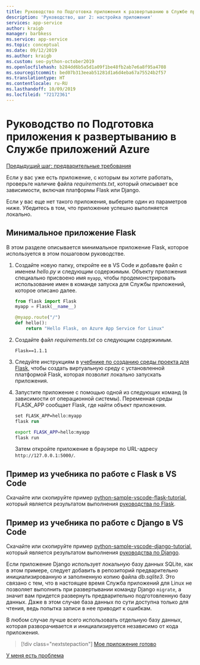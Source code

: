 ```yaml
---
title: Руководство по Подготовка приложения к развертыванию в Службе приложений Azure в Linux с помощью Visual Studio Code
description: 'Руководство, шаг 2: настройка приложения'
services: app-service
author: kraigb
manager: barbkess
ms.service: app-service
ms.topic: conceptual
ms.date: 09/12/2019
ms.author: kraigb
ms.custom: seo-python-october2019
ms.openlocfilehash: b284dd6b5a5d1a09f1be48fb2ab7e6a8f95a4708
ms.sourcegitcommit: bed07b313eeab51281d1a6d4eba67a75524b2f57
ms.translationtype: HT
ms.contentlocale: ru-RU
ms.lasthandoff: 10/09/2019
ms.locfileid: "72172361"
---
```

# <a name="tutorial-prepare-your-app-for-deployment-to-azure-app-service"></a>Руководство по Подготовка приложения к развертыванию в Службе приложений Azure

[Предыдущий шаг: предварительные требования](tutorial-deploy-app-service-on-linux-01.md)

Если у вас уже есть приложение, с которым вы хотите работать, проверьте наличие файла *requirements.txt*, который описывает все зависимости, включая платформы Flask или Django.

Если у вас еще нет такого приложения, выберите один из параметров ниже. Убедитесь в том, что приложение успешно выполняется локально.

## <a name="minimal-flask-app"></a>Минимальное приложение Flask

В этом разделе описывается минимальное приложение Flask, которое используется в этом пошаговом руководстве.

1. Создайте новую папку, откройте ее в VS Code и добавьте файл с именем *hello.py* и следующим содержимым. Объекту приложения специально присвоено имя `myapp`, чтобы продемонстрировать использование имен в команде запуска для Службы приложений, которое описано далее.

    ```python
    from flask import Flask
    myapp = Flask(__name__)

    @myapp.route("/")
    def hello():
        return "Hello Flask, on Azure App Service for Linux"
    ```

1. Создайте файл *requirements.txt* со следующим содержимым.

    ```text
    Flask==1.1.1
    ```

1. Следуйте инструкциям в [учебнике по созданию среды проекта для Flask](https://code.visualstudio.com/docs/python/tutorial-flask#create-a-project-environment-for-flask), чтобы создать виртуальную среду с установленной платформой Flask, которая позволит локально запускать приложения.

1. Запустите приложение с помощью одной из следующих команд (в зависимости от операционной системы). Переменная среды FLASK_APP сообщает Flask, где найти объект приложения.

    ```ps
    set FLASK_APP=hello:myapp
    flask run
    ```

    ```bash
    export FLASK_APP=hello:myapp
    flask run
    ```

    Затем откройте приложение в браузере по URL-адресу `http://127.0.0.1:5000/`.

## <a name="vs-code-flask-tutorial-sample"></a>Пример из учебника по работе с Flask в VS Code

Скачайте или скопируйте пример [python-sample-vscode-flask-tutorial](https://github.com/Microsoft/python-sample-vscode-flask-tutorial), который является результатом выполнения [руководства по Flask](https://code.visualstudio.com/docs/python/tutorial-flask).

## <a name="vs-code-django-tutorial-sample"></a>Пример из учебника по работе с Django в VS Code

Скачайте или скопируйте пример [python-sample-vscode-django-tutorial](https://github.com/Microsoft/python-sample-vscode-django-tutorial), который является результатом выполнения [руководства по Django](https://code.visualstudio.com/docs/python/tutorial-django).

Если приложение Django использует локальную базу данных SQLite, как в этом примере, следует добавить в репозиторий предварительно инициализированную и заполненную копию файла *db.sqlite3*. Это связано с тем, что в настоящее время Служба приложений для Linux не позволяет выполнить при развертывании команду Django `migrate`, а значит вам придется развернуть предварительно подготовленную базу данных. Даже в этом случае база данных по сути доступна только для чтения, ведь попытка записи в нее приводит к ошибкам.

В любом случае лучше всего использовать отдельную базу данных, которая разворачивается и инициализируется независимо от кода приложения.

> [!div class="nextstepaction"]
> [Мое приложение готово](tutorial-deploy-app-service-on-linux-03.md)

[У меня есть проблема](https://www.research.net/r/PWZWZ52?tutorial=vscode-appservice-python&step=02-prepare-app)

